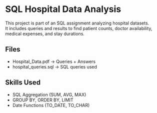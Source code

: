# SQL Hospital Data Analysis

This project is part of an SQL assignment analyzing hospital datasets.  
It includes queries and results to find patient counts, doctor availability, medical expenses, and stay durations.

## Files
- Hospital_Data.pdf → Queries + Answers  
- hospital_queries.sql → SQL queries used  

## Skills Used
- SQL Aggregation (SUM, AVG, MAX)  
- GROUP BY, ORDER BY, LIMIT  
- Date Functions (TO_DATE, TO_CHAR)  
